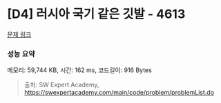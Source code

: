 # [D4] 러시아 국기 같은 깃발 - 4613 

[문제 링크](https://swexpertacademy.com/main/code/problem/problemDetail.do?contestProbId=AWQl9TIK8qoDFAXj) 

### 성능 요약

메모리: 59,744 KB, 시간: 162 ms, 코드길이: 916 Bytes



> 출처: SW Expert Academy, https://swexpertacademy.com/main/code/problem/problemList.do